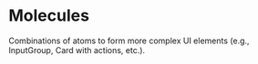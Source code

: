 # Molecules

Combinations of atoms to form more complex UI elements (e.g., InputGroup, Card with actions, etc.).
